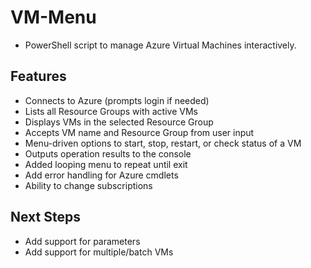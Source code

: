 # VM-Menu

- PowerShell script to manage Azure Virtual Machines interactively.

## Features

- Connects to Azure (prompts login if needed)
- Lists all Resource Groups with active VMs  
- Displays VMs in the selected Resource Group
- Accepts VM name and Resource Group from user input
- Menu-driven options to start, stop, restart, or check status of a VM
- Outputs operation results to the console
- Added looping menu to repeat until exit
- Add error handling for Azure cmdlets
- Ability to change subscriptions
## Next Steps
- Add support for parameters
- Add support for multiple/batch VMs
